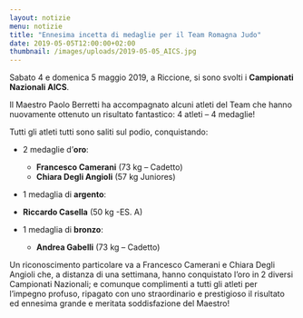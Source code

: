 ```yaml
---
layout: notizie
menu: notizie
title: "Ennesima incetta di medaglie per il Team Romagna Judo"
date: 2019-05-05T12:00:00+02:00
thumbnail: /images/uploads/2019-05-05_AICS.jpg
---
```


Sabato 4 e domenica 5 maggio 2019, a Riccione, si sono svolti i **Campionati Nazionali AICS**.

Il Maestro Paolo Berretti ha accompagnato alcuni atleti del Team che hanno nuovamente ottenuto un risultato fantastico: 4 atleti – 4 medaglie!

Tutti gli atleti tutti sono saliti sul podio, conquistando:

- 2 medaglie d’**oro**:

  - **Francesco Camerani** (73 kg – Cadetto)
  - **Chiara Degli Angioli** (57 kg Juniores)


-	1 medaglia di **argento**:

  - **Riccardo Casella** (50 kg -ES. A) 


- 1 medaglia di **bronzo**:

  - **Andrea Gabelli** (73 kg – Cadetto)


Un riconoscimento particolare va a Francesco Camerani e Chiara Degli Angioli che, a distanza di una settimana, hanno conquistato l’oro in 2 diversi Campionati Nazionali; e comunque complimenti a tutti gli atleti per l’impegno profuso, ripagato con uno straordinario e prestigioso il risultato ed ennesima grande e meritata soddisfazione del Maestro!

